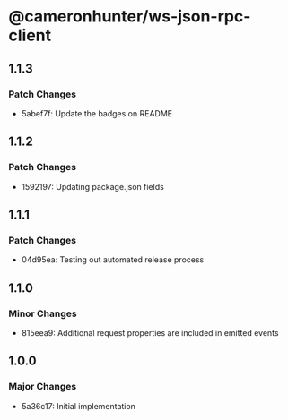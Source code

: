 # @cameronhunter/ws-json-rpc-client

## 1.1.3

### Patch Changes

-   5abef7f: Update the badges on README

## 1.1.2

### Patch Changes

-   1592197: Updating package.json fields

## 1.1.1

### Patch Changes

-   04d95ea: Testing out automated release process

## 1.1.0

### Minor Changes

-   815eea9: Additional request properties are included in emitted events

## 1.0.0

### Major Changes

-   5a36c17: Initial implementation
